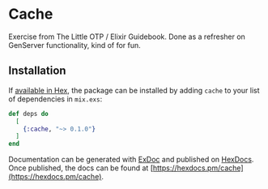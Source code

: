 # Cache

Exercise from The Little OTP / Elixir Guidebook. Done as a refresher on GenServer functionality, kind of for fun.

## Installation

If [available in Hex](https://hex.pm/docs/publish), the package can be installed
by adding `cache` to your list of dependencies in `mix.exs`:

```elixir
def deps do
  [
    {:cache, "~> 0.1.0"}
  ]
end
```

Documentation can be generated with [ExDoc](https://github.com/elixir-lang/ex_doc)
and published on [HexDocs](https://hexdocs.pm). Once published, the docs can
be found at [https://hexdocs.pm/cache](https://hexdocs.pm/cache).

